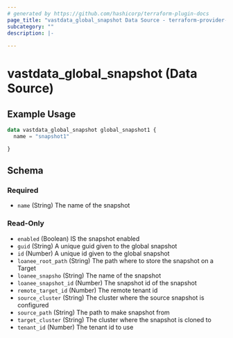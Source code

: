 ```yaml
---
# generated by https://github.com/hashicorp/terraform-plugin-docs
page_title: "vastdata_global_snapshot Data Source - terraform-provider-vastdata"
subcategory: ""
description: |-
  
---
```


# vastdata_global_snapshot (Data Source)



## Example Usage

```terraform
data vastdata_global_snapshot global_snapshot1 {
  name = "snapshot1"

}
```

<!-- schema generated by tfplugindocs -->
## Schema

### Required

- `name` (String) The name of the snapshot

### Read-Only

- `enabled` (Boolean) IS the snapshot enabled
- `guid` (String) A unique guid given to the global snapshot
- `id` (Number) A unique id given to the global snapshot
- `loanee_root_path` (String) The path where to store the snapshot on a Target
- `loanee_snapsho` (String) The name of the snapshot
- `loanee_snapshot_id` (Number) The snapshot id of the snapshot
- `remote_target_id` (Number) The remote tenant id
- `source_cluster` (String) The cluster where the source snapshot is configured
- `source_path` (String) The path to make snapshot from
- `target_cluster` (String) The cluster where the snapshot is cloned to
- `tenant_id` (Number) The tenant id to use
